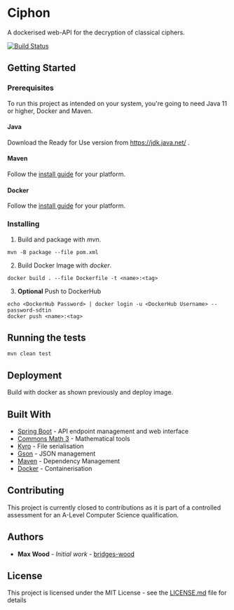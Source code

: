 # Ciphon

A dockerised web-API for the decryption of classical ciphers.

[![Build Status](https://travis-ci.com/bridges-wood/Ciphon.svg?branch=master)](https://travis-ci.com/bridges-wood/Ciphon)

## Getting Started

### Prerequisites

To run this project as intended on your system, you're going to need Java 11 or higher, Docker and Maven. 

#### Java
Download the Ready for Use version from https://jdk.java.net/ .

#### Maven
Follow the [install guide](https://maven.apache.org/install.html) for your platform.

#### Docker
Follow the [install guide](https://docs.docker.com/get-docker/) for your platform.

### Installing

1. Build and package with _mvn_.
```
mvn -B package --file pom.xml
```

2. Build Docker Image with _docker_.
```
docker build . --file Dockerfile -t <name>:<tag>
```

3. __Optional__ Push to DockerHub
```
echo <DockerHub Password> | docker login -u <DockerHub Username> --password-sdtin
docker push <name>:<tag>
```

## Running the tests
```
mvn clean test
```

## Deployment

Build with docker as shown previously and deploy image.

## Built With

* [Spring Boot](https://spring.io/projects/spring-boot) - API endpoint management and web interface
* [Commons Math 3](https://commons.apache.org/proper/commons-math/) - Mathematical tools
* [Kyro](https://github.com/EsotericSoftware/kryo) - File serialisation
* [Gson](https://github.com/google/gson) - JSON management
* [Maven](https://maven.apache.org/) - Dependency Management
* [Docker](https://www.docker.com/) - Containerisation

## Contributing

This project is currently closed to contributions as it is part of a controlled assessment for an A-Level Computer Science qualification.

## Authors

* **Max Wood** - *Initial work* - [bridges-wood](https://github.com/bridges-wood)

## License

This project is licensed under the MIT License - see the [LICENSE.md](LICENSE.md) file for details
